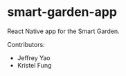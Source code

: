 # smart-garden-app
React Native app for the Smart Garden.

Contributors:
- Jeffrey Yao
- Kristel Fung
